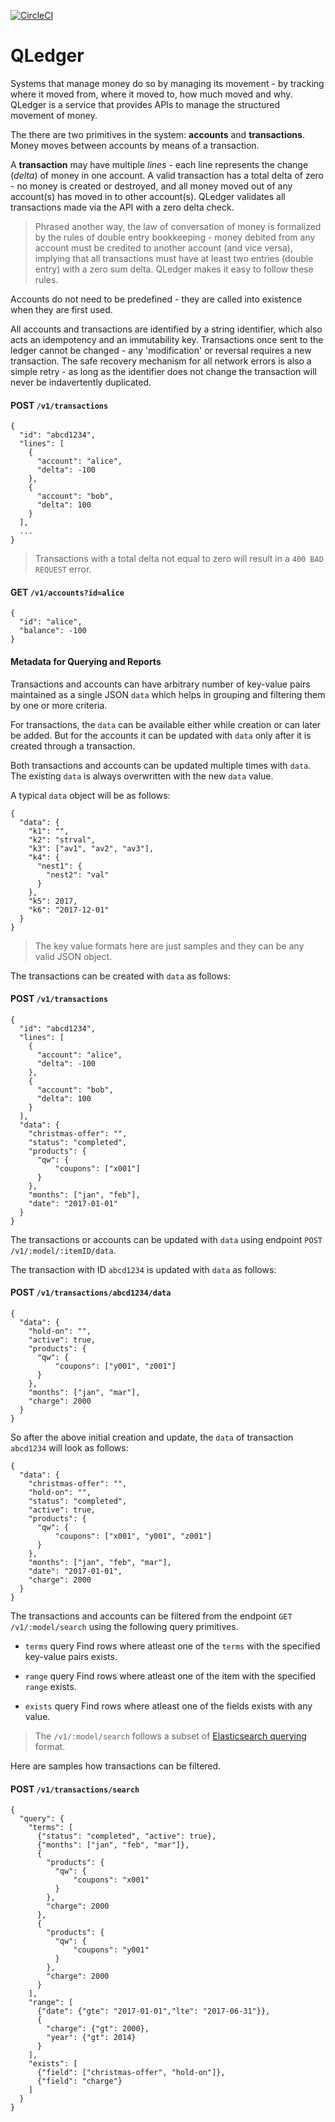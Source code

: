 [![CircleCI](https://circleci.com/gh/RealImage/QLedger.svg?style=svg)](https://circleci.com/gh/RealImage/QLedger)

# QLedger
Systems that manage money do so by managing its movement - by tracking where it moved from, where it moved to, how much moved and why. QLedger is a service that provides APIs to manage the structured movement of money. 

The there are two primitives in the system: **accounts** and **transactions**. Money moves between accounts by means of a transaction. 

A **transaction** may have multiple *lines* - each line represents the change (*delta*) of money in one account. A valid transaction has a total delta of zero - no money is created or destroyed, and all money moved out of any account(s) has moved in to other account(s). QLedger validates all transactions made via the API with a zero delta check.

> Phrased another way, the law of conversation of money is formalized by the rules of double entry bookkeeping - money debited from any account must be credited to another account (and vice versa), implying that all transactions must have at least two entries (double entry) with a zero sum delta. QLedger makes it easy to follow these rules. 

Accounts do not need to be predefined - they are called into existence when they are first used. 

All accounts and transactions are identified by a string identifier, which also acts an idempotency and an immutability key. Transactions once sent to the ledger cannot be changed - any 'modification' or reversal requires a new transaction. The safe recovery mechanism for all network errors is also a simple retry - as long as the identifier does not change the transaction will never be indavertently duplicated. 

#### POST `/v1/transactions`
```
{
  "id": "abcd1234",
  "lines": [
    {
      "account": "alice",
      "delta": -100
    },
    {
      "account": "bob",
      "delta": 100
    }
  ],
  ...
}
```
> Transactions with a total delta not equal to zero will result in a `400 BAD REQUEST` error.

#### GET `/v1/accounts?id=alice`
```
{
  "id": "alice",
  "balance": -100
}
```


#### Metadata for Querying and Reports

Transactions and accounts can have arbitrary number of key-value pairs maintained as a single JSON `data` which helps in grouping and filtering them by one or more criteria.

For transactions, the `data` can be available either while creation or can later be added. But for the accounts it can be updated with `data` only after it is created through a transaction.

Both transactions and accounts can be updated multiple times with `data`. The existing `data` is always overwritten with the new `data` value.

A typical `data` object will be as follows:
```
{
  "data": {
    "k1": "",
    "k2": "strval",
    "k3": ["av1", "av2", "av3"],
    "k4": {
      "nest1": {
        "nest2": "val"
      }
    },
    "k5": 2017,
    "k6": "2017-12-01"
  }
}
```
> The key value formats here are just samples and they can be any valid JSON object.

The transactions can be created with `data` as follows:
#### POST `/v1/transactions`
```
{
  "id": "abcd1234",
  "lines": [
    {
      "account": "alice",
      "delta": -100
    },
    {
      "account": "bob",
      "delta": 100
    }
  ],
  "data": {
    "christmas-offer": "",
    "status": "completed",
    "products": {
      "qw": {
          "coupons": ["x001"]
      }
    },
    "months": ["jan", "feb"],
    "date": "2017-01-01"
  }
}
```

The transactions or accounts can be updated with `data` using endpoint `POST /v1/:model/:itemID/data`.

The transaction with ID `abcd1234` is updated with `data` as follows:
#### POST `/v1/transactions/abcd1234/data`
```
{
  "data": {
    "hold-on": "",
    "active": true,
    "products": {
      "qw": {
          "coupons": ["y001", "z001"]
      }
    },
    "months": ["jan", "mar"],
    "charge": 2000
  }
}
```

So after the above initial creation and update, the `data` of transaction `abcd1234` will look as follows:

```
{
  "data": {
    "christmas-offer": "",
    "hold-on": "",
    "status": "completed",
    "active": true,
    "products": {
      "qw": {
          "coupons": ["x001", "y001", "z001"]
      }
    },
    "months": ["jan", "feb", "mar"],
    "date": "2017-01-01",
    "charge": 2000
  }
}
```

The transactions and accounts can be filtered from the endpoint `GET /v1/:model/search` using the following query primitives.

- `terms` query
Find rows where atleast one of the `terms` with the specified key-value pairs exists.

- `range` query
Find rows where atleast one of the item with the specified `range` exists.

- `exists` query
Find rows where atleast one of the fields exists with any value.

> The `/v1/:model/search` follows a subset of [Elasticsearch querying](https://www.elastic.co/guide/en/elasticsearch/reference/current/term-level-queries.html) format.

Here are samples how transactions can be filtered.

#### POST `/v1/transactions/search`
```
{
  "query": {
    "terms": [
      {"status": "completed", "active": true},
      {"months": ["jan", "feb", "mar"]},
      {
        "products": {
          "qw": {
              "coupons": "x001"
          }
        },
        "charge": 2000
      },
      {
        "products": {
          "qw": {
              "coupons": "y001"
          }
        },
        "charge": 2000
      }
    ],
    "range": [
      {"date": {"gte": "2017-01-01","lte": "2017-06-31"}},
      {
        "charge": {"gt": 2000},
        "year": {"gt": 2014}
      }
    ],
    "exists": [
      {"field": ["christmas-offer", "hold-on"]},
      {"field": "charge"}
    ]
  }
}
```
